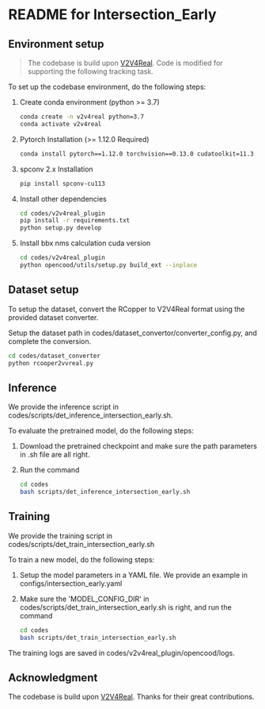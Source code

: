 # README for Intersection_Early

## Environment setup
> The codebase is build upon [V2V4Real](https://github.com/ucla-mobility/V2V4Real). Code is modified for supporting the following tracking task.

To set up the codebase environment, do the following steps:

1. Create conda environment (python >= 3.7)

    ```bash
    conda create -n v2v4real python=3.7
    conda activate v2v4real
    ```

2. Pytorch Installation (>= 1.12.0 Required)

    ```bash
    conda install pytorch==1.12.0 torchvision==0.13.0 cudatoolkit=11.3 -c pytorch -c conda-forge
    ```

3. spconv 2.x Installation

    ```bash
    pip install spconv-cu113
    ```

4. Install other dependencies

    ```bash
    cd codes/v2v4real_plugin
    pip install -r requirements.txt
    python setup.py develop
    ```

5. Install bbx nms calculation cuda version

    ```bash
    cd codes/v2v4real_plugin
    python opencood/utils/setup.py build_ext --inplace
    ```

## Dataset setup
To setup the dataset, convert the RCopper to V2V4Real format using the provided dataset converter.

Setup the dataset path in codes/dataset_convertor/converter_config.py, and complete the conversion.
```bash
cd codes/dataset_converter
python rcooper2vvreal.py
```

## Inference
We provide the inference script in codes/scripts/det_inference_intersection_early.sh.

To evaluate the pretrained model, do the following steps:

1. Download the pretrained checkpoint and make sure the path parameters in .sh file are all right.

2. Run the command

    ```bash
    cd codes
    bash scripts/det_inference_intersection_early.sh
    ```

## Training
We provide the training script in codes/scripts/det_train_intersection_early.sh

To train a new model, do the following steps:

1. Setup the model parameters in a YAML file. We provide an example in configs/intersection_early.yaml

2. Make sure the 'MODEL_CONFIG_DIR' in codes/scripts/det_train_intersection_early.sh is right, and run the command

    ```bash
    cd codes
    bash scripts/det_train_intersection_early.sh
    ```

The training logs are saved in codes/v2v4real_plugin/opencood/logs.


## Acknowledgment
The codebase is build upon [V2V4Real](https://github.com/ucla-mobility/V2V4Real). Thanks for their great contributions.
